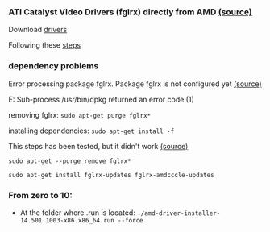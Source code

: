 ### ATI Catalyst Video Drivers (fglrx) directly from AMD [(source)](http://askubuntu.com/questions/124292/what-is-the-correct-way-to-install-proprietary-ati-catalyst-video-drivers-fglrx/126513#126513)

Download [drivers](http://support.amd.com/en-us/download)

Following these [steps](http://ubuntuforums.org/showthread.php?t=2258205)


### dependency problems

Error processing package fglrx. Package fglrx is not configured yet [(source)](http://askubuntu.com/questions/532645/error-processing-package-fglrx-package-fglrx-is-not-configured-yet)

E: Sub-process /usr/bin/dpkg returned an error code (1)

removing fglrx: `sudo apt-get purge fglrx*`

installing dependencies: `sudo apt-get install -f`

This steps has been tested, but it didn't work [(source)](http://askubuntu.com/questions/78906/ati-amd-proprietary-fglrx-graphics-install-fails-how-can-i-resolve-the-problem)

`sudo apt-get --purge remove fglrx*`

`sudo apt-get install fglrx-updates fglrx-amdcccle-updates`



### From zero to 10:

* At the folder where .run is located: `./amd-driver-installer-14.501.1003-x86.x86_64.run --force`

